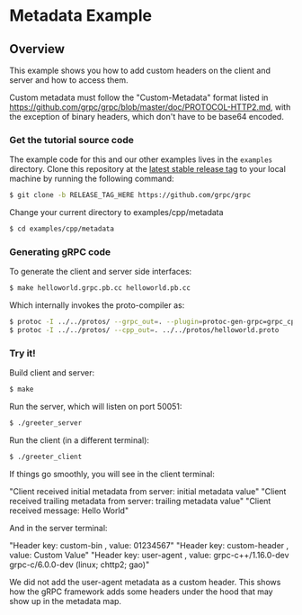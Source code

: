 # Metadata Example

## Overview

This example shows you how to add custom headers on the client and server and
how to access them.

Custom metadata must follow the "Custom-Metadata" format listed in
https://github.com/grpc/grpc/blob/master/doc/PROTOCOL-HTTP2.md, with the
exception of binary headers, which don't have to be base64 encoded.

### Get the tutorial source code

The example code for this and our other examples lives in the `examples` directory. Clone this repository
at the [latest stable release tag](https://github.com/grpc/grpc/releases) to your local machine by running the following command:

```sh
$ git clone -b RELEASE_TAG_HERE https://github.com/grpc/grpc
```

Change your current directory to examples/cpp/metadata

```sh
$ cd examples/cpp/metadata
```

### Generating gRPC code

To generate the client and server side interfaces:

```sh
$ make helloworld.grpc.pb.cc helloworld.pb.cc
```

Which internally invokes the proto-compiler as:

```sh
$ protoc -I ../../protos/ --grpc_out=. --plugin=protoc-gen-grpc=grpc_cpp_plugin ../../protos/helloworld.proto
$ protoc -I ../../protos/ --cpp_out=. ../../protos/helloworld.proto
```

### Try it!

Build client and server:

```sh
$ make
```

Run the server, which will listen on port 50051:

```sh
$ ./greeter_server
```

Run the client (in a different terminal):

```sh
$ ./greeter_client
```

If things go smoothly, you will see in the client terminal:

"Client received initial metadata from server: initial metadata value"
"Client received trailing metadata from server: trailing metadata value"
"Client received message: Hello World"

And in the server terminal:

"Header key: custom-bin , value: 01234567"
"Header key: custom-header , value: Custom Value"
"Header key: user-agent , value: grpc-c++/1.16.0-dev grpc-c/6.0.0-dev (linux; chttp2; gao)"

We did not add the user-agent metadata as a custom header. This shows how
the gRPC framework adds some headers under the hood that may show up in the
metadata map.
